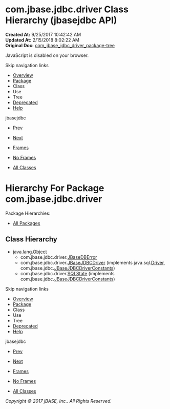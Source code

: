 # com.jbase.jdbc.driver Class Hierarchy (jbasejdbc   API)

**Created At:** 9/25/2017 10:42:42 AM  
**Updated At:** 2/15/2018 8:02:22 AM  
**Original Doc:** [com_jbase_jdbc_driver_package-tree](https://docs.jbase.com/39230-driver/com_jbase_jdbc_driver_package-tree)  

<!--<br>    try {<br>        if (location.href.indexOf('is-external=true') == -1) {<br>            parent.document.title="com.jbase.jdbc.driver Class Hierarchy (jbasejdbc   API)";<br>        }<br>    }<br>    catch(err) {<br>    }<br>//-->
JavaScript is disabled on your browser.

Skip navigation links

- [Overview](../../../../overview-summary.html)
- [Package](/39230-driver/com_jbase_jdbc_driver_package-summary)
- Class
- Use
- Tree
- [Deprecated](../../../../deprecated-list.html)
- [Help](../../../../help-doc.html)


jbasejdbc <br>

- [Prev](/39228-jdbc/com_jbase_jdbc_package-tree)
- [Next](/39232-io/com_jbase_jdbc_io_package-tree)


- [Frames](../../../../index.html?com/jbase/jdbc/driver//39230-driver/com_jbase_jdbc_driver_package-tree)
- [No Frames](/39230-driver/com_jbase_jdbc_driver_package-tree)


- [All Classes](../../../../allclasses-noframe.html)


<!--<br>  allClassesLink = document.getElementById("allclasses\_navbar\_top");<br>  if(window==top) {<br>    allClassesLink.style.display = "block";<br>  }<br>  else {<br>    allClassesLink.style.display = "none";<br>  }<br>  //-->

# Hierarchy For Package com.jbase.jdbc.driver
Package Hierarchies:
- [All Packages](../../../../overview-tree.html)

## Class Hierarchy

- java.lang.[Object](http://java.sun.com/j2se/1.5.0/docs/api/java/lang/Object.html?is-external=true "class or interface in java.lang")
    - com.jbase.jdbc.driver.[JBaseDBError](/39230-driver/com_jbase_jdbc_driver_JBaseDBError "class in com.jbase.jdbc.driver")
    - com.jbase.jdbc.driver.[JBaseJDBCDriver](/39230-driver/com_jbase_jdbc_driver_JBaseJDBCDriver "class in com.jbase.jdbc.driver") (implements java.sql.[Driver](http://java.sun.com/j2se/1.5.0/docs/api/java/sql/Driver.html?is-external=true "class or interface in java.sql"), com.jbase.jdbc.[JBaseJDBCDriverConstants](/39228-jdbc/com_jbase_jdbc_JBaseJDBCDriverConstants "interface in com.jbase.jdbc"))
    - com.jbase.jdbc.driver.[SQLState](/39230-driver/com_jbase_jdbc_driver_SQLState "class in com.jbase.jdbc.driver") (implements com.jbase.jdbc.[JBaseJDBCDriverConstants](/39228-jdbc/com_jbase_jdbc_JBaseJDBCDriverConstants "interface in com.jbase.jdbc"))

Skip navigation links

- [Overview](../../../../overview-summary.html)
- [Package](/39230-driver/com_jbase_jdbc_driver_package-summary)
- Class
- Use
- Tree
- [Deprecated](../../../../deprecated-list.html)
- [Help](../../../../help-doc.html)


jbasejdbc <br>

- [Prev](/39228-jdbc/com_jbase_jdbc_package-tree)
- [Next](/39232-io/com_jbase_jdbc_io_package-tree)


- [Frames](../../../../index.html?com/jbase/jdbc/driver//39230-driver/com_jbase_jdbc_driver_package-tree)
- [No Frames](/39230-driver/com_jbase_jdbc_driver_package-tree)


- [All Classes](../../../../allclasses-noframe.html)


<!--<br>  allClassesLink = document.getElementById("allclasses\_navbar\_bottom");<br>  if(window==top) {<br>    allClassesLink.style.display = "block";<br>  }<br>  else {<br>    allClassesLink.style.display = "none";<br>  }<br>  //-->

*Copyright © 2017 jBASE, Inc.. All Rights Reserved.*
